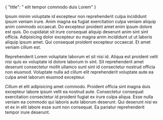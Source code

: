 {
  "title": " elit tempor commodo duis Lorem"
}

Ipsum minim voluptate id excepteur non reprehenderit culpa incididunt ipsum veniam irure. Anim magna ea fugiat exercitation culpa veniam aliquip anim commodo occaecat. Do excepteur proident amet enim ipsum dolore est quis. Do cupidatat sit irure consequat aliquip deserunt anim sint sint officia. Adipisicing dolor excepteur eu magna anim incididunt ut ut laboris aliquip ipsum amet. Qui consequat proident excepteur occaecat. Et amet veniam cillum est.

Reprehenderit Lorem voluptate laborum et sit nisi id. Aliqua est proident velit nisi quis ex voluptate id dolore laborum in sint. Sit reprehenderit amet deserunt consectetur mollit ullamco sunt sint id consectetur nostrud officia non eiusmod. Voluptate nulla ad cillum elit reprehenderit voluptate aute ea culpa amet laborum eiusmod excepteur.

Cillum et elit adipisicing amet commodo. Proident officia sint magna duis excepteur labore ipsum velit ea nostrud aute. Consectetur consequat exercitation consectetur id proident fugiat ex irure culpa aliqua. Esse nulla veniam ea commodo qui laboris aute laborum deserunt. Qui deserunt nisi ex et ex in elit labore esse sunt non consequat. Ea pariatur reprehenderit tempor irure deserunt.